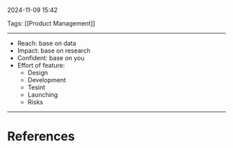 2024-11-09 15:42

Tags: [[Product Management]] 

---

- Reach: base on data
- Impact: base on research
- Confident: base on you
- Effort of feature:
	- Design
	- Development
	- Tesint
	- Launching
	- Risks

---
# References